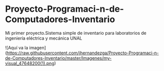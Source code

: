 # Proyecto-Programaci-n-de-Computadores-Inventario
Mi primer proyecto.Sistema simple de inventario para laboratorios de ingeniería eléctrica y mecánica UNAL 


![Aquí va la imagen]
(https://raw.githubusercontent.com/jhernandezga/Proyecto-Programaci-n-de-Computadores-Inventario/master/Imagenes/my-visual_47648200(1).png)
